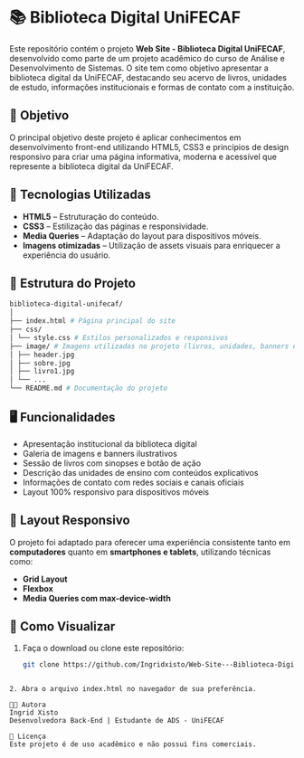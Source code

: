 # 📚 Biblioteca Digital UniFECAF

Este repositório contém o projeto **Web Site - Biblioteca Digital UniFECAF**, desenvolvido como parte de um projeto acadêmico do curso de Análise e Desenvolvimento de Sistemas. O site tem como objetivo apresentar a biblioteca digital da UniFECAF, destacando seu acervo de livros, unidades de estudo, informações institucionais e formas de contato com a instituição.

## 🎯 Objetivo

O principal objetivo deste projeto é aplicar conhecimentos em desenvolvimento front-end utilizando HTML5, CSS3 e princípios de design responsivo para criar uma página informativa, moderna e acessível que represente a biblioteca digital da UniFECAF.

## 🧰 Tecnologias Utilizadas

- **HTML5** – Estruturação do conteúdo.
- **CSS3** – Estilização das páginas e responsividade.
- **Media Queries** – Adaptação do layout para dispositivos móveis.
- **Imagens otimizadas** – Utilização de assets visuais para enriquecer a experiência do usuário.

## 📁 Estrutura do Projeto

```bash
biblioteca-digital-unifecaf/
│
├── index.html # Página principal do site
├── css/
│ └── style.css # Estilos personalizados e responsivos
├── image/ # Imagens utilizadas no projeto (livros, unidades, banners etc.)
│ ├── header.jpg
│ ├── sobre.jpg
│ ├── livro1.jpg
│ └── ...
└── README.md # Documentação do projeto
```


## 🖥️ Funcionalidades

- Apresentação institucional da biblioteca digital
- Galeria de imagens e banners ilustrativos
- Sessão de livros com sinopses e botão de ação
- Descrição das unidades de ensino com conteúdos explicativos
- Informações de contato com redes sociais e canais oficiais
- Layout 100% responsivo para dispositivos móveis

## 📱 Layout Responsivo

O projeto foi adaptado para oferecer uma experiência consistente tanto em **computadores** quanto em **smartphones e tablets**, utilizando técnicas como:

- **Grid Layout**
- **Flexbox**
- **Media Queries com max-device-width**

## 🚀 Como Visualizar

1. Faça o download ou clone este repositório:
   ```bash
   git clone https://github.com/Ingridxisto/Web-Site---Biblioteca-Digital-UniFECAF.git
```

2. Abra o arquivo index.html no navegador de sua preferência.

👩‍💻 Autora
Ingrid Xisto
Desenvolvedora Back-End | Estudante de ADS - UniFECAF

📄 Licença
Este projeto é de uso acadêmico e não possui fins comerciais.
